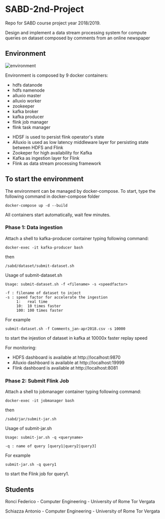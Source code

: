 # SABD-2nd-Project
Repo for SABD course project year 2018/2019.

Design and implement a data stream processing system for compute queries on dataset composed by comments from an online newspaper

Environment
------
![environment](https://raw.githubusercontent.com/loplace/SABD-2nd-Project/master/environment.png?token=AD3JGRQ2EA2ID7ELZIXBSWC5GBY44)

Environment is composed by 9 docker containers:
* hdfs datanode
* hdfs namenode
* alluxio master
* alluxio worker
* zookeeper
* kafka broker
* kafka producer
* flink job manager
* flink task manager
 
- HDSF is used to persist flink operator's state
- Alluxio is used as low latency middleware layer for persisting state between HDFS and Flink
- Zookeper for high availability for Kafka
- Kafka as ingestion layer for Flink
- Flink as data stream processing framework


To start the environment
------
The environment can be managed by docker-compose. To start, type the following command in docker-compose folder
```console
docker-compose up -d --build
```

All containers start automatically, wait few minutes.

### Phase 1: Data ingestion

Attach a shell to kafka-producer container typing following command:
```console
docker-exec -it kafka-producer bash
```
then
```console
/sabd/dataset/submit-dataset.sh
```
Usage of submit-dataset.sh
```console
Usage: submit-dataset.sh -f <filename> -s <speedfactor>

-f : filename of dataset to inject
-s : speed factor for accelerate the ingestion
     1:   real time
     10:  10 times faster
     100: 100 times faster
```

For example 
```console
submit-dataset.sh -f Comments_jan-apr2018.csv -s 10000
```
to start the injestion of dataset in kafka at 10000x faster replay speed


For monitoring:

- HDFS dashboard is available at http://localhost:9870
- Alluxio dashboard is available at http://localhost:19999
- Flink dashboard is available at http://localhost:8081

### Phase 2: Submit Flink Job

Attach a shell to jobmanager container typing following command:
```console
docker-exec -it jobmanager bash
```
then
```console
/sabd/jar/submit-jar.sh
```
Usage of submit-jar.sh
```console
Usage: submit-jar.sh -q <queryname>

-q : name of query [query1|query2|query3]
```

For example 
```console
submit-jar.sh -q query1
```
to start the Flink job for query1.

## Students

Ronci Federico - Computer Engineering - University of Rome Tor Vergata

Schiazza Antonio - Computer Engineering - University of Rome Tor Vergata
